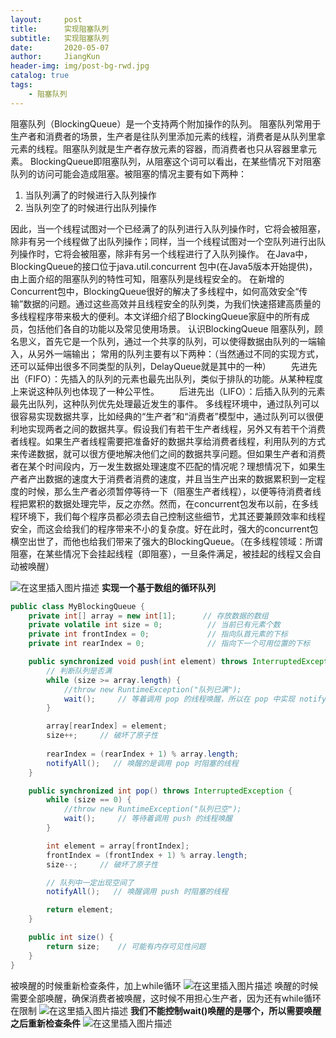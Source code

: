 ```yaml
---
layout:     post
title:      实现阻塞队列
subtitle:   实现阻塞队列
date:       2020-05-07
author:     JiangKun
header-img: img/post-bg-rwd.jpg
catalog: true
tags:
    - 阻塞队列
---
```



阻塞队列（BlockingQueue）是一个支持两个附加操作的队列。
阻塞队列常用于生产者和消费者的场景，生产者是往队列里添加元素的线程，消费者是从队列里拿元素的线程。阻塞队列就是生产者存放元素的容器，而消费者也只从容器里拿元素。
BlockingQueue即阻塞队列，从阻塞这个词可以看出，在某些情况下对阻塞队列的访问可能会造成阻塞。被阻塞的情况主要有如下两种：
1. 当队列满了的时候进行入队列操作
2. 当队列空了的时候进行出队列操作

因此，当一个线程试图对一个已经满了的队列进行入队列操作时，它将会被阻塞，除非有另一个线程做了出队列操作；同样，当一个线程试图对一个空队列进行出队列操作时，它将会被阻塞，除非有另一个线程进行了入队列操作。
在Java中，BlockingQueue的接口位于java.util.concurrent 包中(在Java5版本开始提供)，由上面介绍的阻塞队列的特性可知，阻塞队列是线程安全的。
在新增的Concurrent包中，BlockingQueue很好的解决了多线程中，如何高效安全“传输”数据的问题。通过这些高效并且线程安全的队列类，为我们快速搭建高质量的多线程程序带来极大的便利。本文详细介绍了BlockingQueue家庭中的所有成员，包括他们各自的功能以及常见使用场景。
认识BlockingQueue 阻塞队列，顾名思义，首先它是一个队列，通过一个共享的队列，可以使得数据由队列的一端输入，从另外一端输出；
常用的队列主要有以下两种：（当然通过不同的实现方式，还可以延伸出很多不同类型的队列，DelayQueue就是其中的一种）
　　先进先出（FIFO）：先插入的队列的元素也最先出队列，类似于排队的功能。从某种程度上来说这种队列也体现了一种公平性。
　　后进先出（LIFO）：后插入队列的元素最先出队列，这种队列优先处理最近发生的事件。
多线程环境中，通过队列可以很容易实现数据共享，比如经典的“生产者”和“消费者”模型中，通过队列可以很便利地实现两者之间的数据共享。假设我们有若干生产者线程，另外又有若干个消费者线程。如果生产者线程需要把准备好的数据共享给消费者线程，利用队列的方式来传递数据，就可以很方便地解决他们之间的数据共享问题。但如果生产者和消费者在某个时间段内，万一发生数据处理速度不匹配的情况呢？理想情况下，如果生产者产出数据的速度大于消费者消费的速度，并且当生产出来的数据累积到一定程度的时候，那么生产者必须暂停等待一下（阻塞生产者线程），以便等待消费者线程把累积的数据处理完毕，反之亦然。然而，在concurrent包发布以前，在多线程环境下，我们每个程序员都必须去自己控制这些细节，尤其还要兼顾效率和线程安全，而这会给我们的程序带来不小的复杂度。好在此时，强大的concurrent包横空出世了，而他也给我们带来了强大的BlockingQueue。（在多线程领域：所谓阻塞，在某些情况下会挂起线程（即阻塞），一旦条件满足，被挂起的线程又会自动被唤醒）

![在这里插入图片描述](https://img-blog.csdnimg.cn/20200621201911226.png?x-oss-process=image/watermark,type_ZmFuZ3poZW5naGVpdGk,shadow_10,text_aHR0cHM6Ly9ibG9nLmNzZG4ubmV0L2ppYW5na3VuMDMzMQ==,size_16,color_FFFFFF,t_70)
**实现一个基于数组的循环队列**

```java
public class MyBlockingQueue {
    private int[] array = new int[1];      // 存放数据的数组
    private volatile int size = 0;          // 当前已有元素个数
    private int frontIndex = 0;             // 指向队首元素的下标
    private int rearIndex = 0;              // 指向下一个可用位置的下标

    public synchronized void push(int element) throws InterruptedException {
        // 判断队列是否满
        while (size >= array.length) {
            //throw new RuntimeException("队列已满");
            wait();     // 等着调用 pop 的线程唤醒，所以在 pop 中实现 notify
        }

        array[rearIndex] = element;
        size++;     // 破坏了原子性
        
        rearIndex = (rearIndex + 1) % array.length;
        notifyAll();   // 唤醒的是调用 pop 时阻塞的线程
    }

    public synchronized int pop() throws InterruptedException {
        while (size == 0) {
            //throw new RuntimeException("队列已空");
            wait();     // 等待着调用 push 的线程唤醒
        }

        int element = array[frontIndex];
        frontIndex = (frontIndex + 1) % array.length;
        size--;     // 破坏了原子性

        // 队列中一定出现空间了
        notifyAll();   // 唤醒调用 push 时阻塞的线程

        return element;
    }

    public int size() {
        return size;    // 可能有内存可见性问题
    }
}

```


被唤醒的时候重新检查条件，加上while循环
![在这里插入图片描述](https://img-blog.csdnimg.cn/20200621203326456.png?x-oss-process=image/watermark,type_ZmFuZ3poZW5naGVpdGk,shadow_10,text_aHR0cHM6Ly9ibG9nLmNzZG4ubmV0L2ppYW5na3VuMDMzMQ==,size_16,color_FFFFFF,t_70)
唤醒的时候需要全部唤醒，确保消费者被唤醒，这时候不用担心生产者，因为还有while循环在限制
![在这里插入图片描述](https://img-blog.csdnimg.cn/20200621203450132.png?x-oss-process=image/watermark,type_ZmFuZ3poZW5naGVpdGk,shadow_10,text_aHR0cHM6Ly9ibG9nLmNzZG4ubmV0L2ppYW5na3VuMDMzMQ==,size_16,color_FFFFFF,t_70)
**我们不能控制wait()唤醒的是哪个，所以需要唤醒之后重新检查条件**
![在这里插入图片描述](https://img-blog.csdnimg.cn/20200621203632497.png)